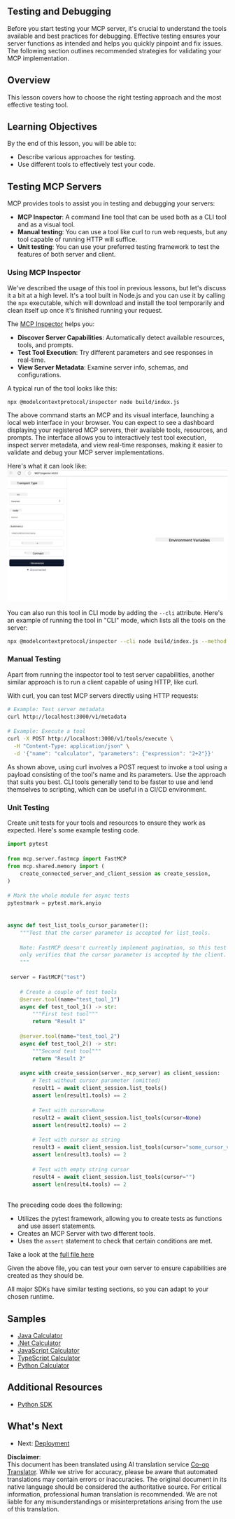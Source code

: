 <!--
CO_OP_TRANSLATOR_METADATA:
{
  "original_hash": "717f34718a773f6cf52d8445e40a96bf",
  "translation_date": "2025-05-17T12:38:55+00:00",
  "source_file": "03-GettingStarted/07-testing/README.md",
  "language_code": "en"
}
-->
## Testing and Debugging

Before you start testing your MCP server, it's crucial to understand the tools available and best practices for debugging. Effective testing ensures your server functions as intended and helps you quickly pinpoint and fix issues. The following section outlines recommended strategies for validating your MCP implementation.

## Overview

This lesson covers how to choose the right testing approach and the most effective testing tool.

## Learning Objectives

By the end of this lesson, you will be able to:

- Describe various approaches for testing.
- Use different tools to effectively test your code.

## Testing MCP Servers

MCP provides tools to assist you in testing and debugging your servers:

- **MCP Inspector**: A command line tool that can be used both as a CLI tool and as a visual tool.
- **Manual testing**: You can use a tool like curl to run web requests, but any tool capable of running HTTP will suffice.
- **Unit testing**: You can use your preferred testing framework to test the features of both server and client.

### Using MCP Inspector

We've described the usage of this tool in previous lessons, but let's discuss it a bit at a high level. It's a tool built in Node.js and you can use it by calling the `npx` executable, which will download and install the tool temporarily and clean itself up once it's finished running your request.

The [MCP Inspector](https://github.com/modelcontextprotocol/inspector) helps you:

- **Discover Server Capabilities**: Automatically detect available resources, tools, and prompts.
- **Test Tool Execution**: Try different parameters and see responses in real-time.
- **View Server Metadata**: Examine server info, schemas, and configurations.

A typical run of the tool looks like this:

```bash
npx @modelcontextprotocol/inspector node build/index.js
```

The above command starts an MCP and its visual interface, launching a local web interface in your browser. You can expect to see a dashboard displaying your registered MCP servers, their available tools, resources, and prompts. The interface allows you to interactively test tool execution, inspect server metadata, and view real-time responses, making it easier to validate and debug your MCP server implementations.

Here's what it can look like: ![Inspector](../../../../translated_images/connect.e0d648e6ecb359d05b60bba83261a6e6e73feb05290c47543a9994ca02e78886.en.png)

You can also run this tool in CLI mode by adding the `--cli` attribute. Here's an example of running the tool in "CLI" mode, which lists all the tools on the server:

```sh
npx @modelcontextprotocol/inspector --cli node build/index.js --method tools/list
```

### Manual Testing

Apart from running the inspector tool to test server capabilities, another similar approach is to run a client capable of using HTTP, like curl.

With curl, you can test MCP servers directly using HTTP requests:

```bash
# Example: Test server metadata
curl http://localhost:3000/v1/metadata

# Example: Execute a tool
curl -X POST http://localhost:3000/v1/tools/execute \
  -H "Content-Type: application/json" \
  -d '{"name": "calculator", "parameters": {"expression": "2+2"}}'
```

As shown above, using curl involves a POST request to invoke a tool using a payload consisting of the tool's name and its parameters. Use the approach that suits you best. CLI tools generally tend to be faster to use and lend themselves to scripting, which can be useful in a CI/CD environment.

### Unit Testing

Create unit tests for your tools and resources to ensure they work as expected. Here's some example testing code.

```python
import pytest

from mcp.server.fastmcp import FastMCP
from mcp.shared.memory import (
    create_connected_server_and_client_session as create_session,
)

# Mark the whole module for async tests
pytestmark = pytest.mark.anyio


async def test_list_tools_cursor_parameter():
    """Test that the cursor parameter is accepted for list_tools.

    Note: FastMCP doesn't currently implement pagination, so this test
    only verifies that the cursor parameter is accepted by the client.
    """

 server = FastMCP("test")

    # Create a couple of test tools
    @server.tool(name="test_tool_1")
    async def test_tool_1() -> str:
        """First test tool"""
        return "Result 1"

    @server.tool(name="test_tool_2")
    async def test_tool_2() -> str:
        """Second test tool"""
        return "Result 2"

    async with create_session(server._mcp_server) as client_session:
        # Test without cursor parameter (omitted)
        result1 = await client_session.list_tools()
        assert len(result1.tools) == 2

        # Test with cursor=None
        result2 = await client_session.list_tools(cursor=None)
        assert len(result2.tools) == 2

        # Test with cursor as string
        result3 = await client_session.list_tools(cursor="some_cursor_value")
        assert len(result3.tools) == 2

        # Test with empty string cursor
        result4 = await client_session.list_tools(cursor="")
        assert len(result4.tools) == 2
    
```

The preceding code does the following:

- Utilizes the pytest framework, allowing you to create tests as functions and use assert statements.
- Creates an MCP Server with two different tools.
- Uses the `assert` statement to check that certain conditions are met.

Take a look at the [full file here](https://github.com/modelcontextprotocol/python-sdk/blob/main/tests/client/test_list_methods_cursor.py)

Given the above file, you can test your own server to ensure capabilities are created as they should be.

All major SDKs have similar testing sections, so you can adapt to your chosen runtime.

## Samples 

- [Java Calculator](../samples/java/calculator/README.md)
- [.Net Calculator](../../../../03-GettingStarted/samples/csharp)
- [JavaScript Calculator](../samples/javascript/README.md)
- [TypeScript Calculator](../samples/typescript/README.md)
- [Python Calculator](../../../../03-GettingStarted/samples/python) 

## Additional Resources

- [Python SDK](https://github.com/modelcontextprotocol/python-sdk)

## What's Next

- Next: [Deployment](/03-GettingStarted/08-deployment/README.md)

**Disclaimer**:  
This document has been translated using AI translation service [Co-op Translator](https://github.com/Azure/co-op-translator). While we strive for accuracy, please be aware that automated translations may contain errors or inaccuracies. The original document in its native language should be considered the authoritative source. For critical information, professional human translation is recommended. We are not liable for any misunderstandings or misinterpretations arising from the use of this translation.